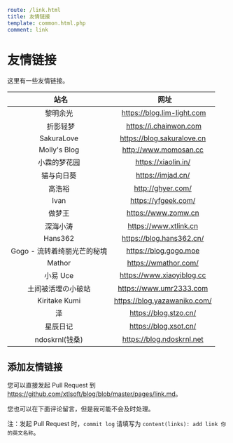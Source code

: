 ```yaml
route: /link.html
title: 友情链接
template: common.html.php
comment: link
```

# 友情链接

这里有一些友情链接。

|             站名            |              网址             |
| :-------------------------: | :---------------------------: |
|          黎明余光           |  <https://blog.lim-light.com> |
|           折影轻梦          |    <https://i.chainwon.com>   |
|         SakuraLove          | <https://blog.sakuralove.cn>  |
|        Molly's Blog         |    <http://www.momosan.cc>    |
|        小霖的梦花园         |     <https://xiaolin.in/>     |
|         猫与向日葵          |      <https://imjad.cn/>      |
|           高浩裕            |      <http://ghyer.com/>      |
|            Ivan             |     <https://yfgeek.com/>     |
|           做梦王            |     <https://www.zomw.cn>     |
|          深海小涛           |    <https://www.xtlink.cn>    |
|           Hans362           |  <https://blog.hans362.cn/>   |
| Gogo - 流转着绮丽光芒的秘境 |    <https://blog.gogo.moe>    |
|           Mathor            |    <https://wmathor.com/>     |
|           小易 Uce          |   <https://www.xiaoyiblog.cc>  |
| 土间被活埋の小破站 | <https://www.umr2333.com> |
| Kiritake Kumi | <https://blog.yazawaniko.com/> |
| 泽 | <https://blog.stzo.cn/> |
| 星辰日记 | <https://blog.xsot.cn/> |
| ndoskrnl(钱桑) | <https://blog.ndoskrnl.net> |

## 添加友情链接

您可以直接发起 Pull Request 到 <https://github.com/xtlsoft/blog/blob/master/pages/link.md>。

您也可以在下面评论留言，但是我可能不会及时处理。

注：发起 Pull Request 时，`commit log` 请填写为 `content(links): add link 你的英文名称`。
